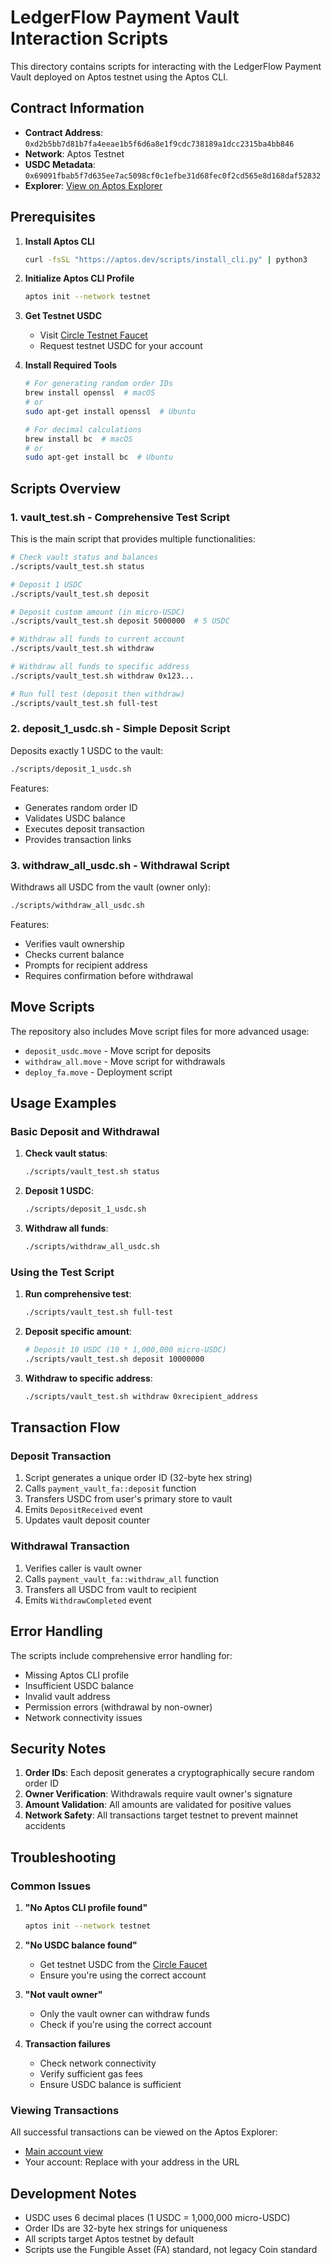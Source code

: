 # LedgerFlow Payment Vault Interaction Scripts

This directory contains scripts for interacting with the LedgerFlow Payment Vault deployed on Aptos testnet using the Aptos CLI.

## Contract Information

- **Contract Address**: `0xd2b5bb7d81b7fa4eeae1b5f6d6a8e1f9cdc738189a1dcc2315ba4bb846`
- **Network**: Aptos Testnet
- **USDC Metadata**: `0x69091fbab5f7d635ee7ac5098cf0c1efbe31d68fec0f2cd565e8d168daf52832`
- **Explorer**: [View on Aptos Explorer](https://explorer.aptoslabs.com/account/0xd2b5bb7d81b7fa4eeae1b5f6d6a8e1f9cdc738189a1dcc2315ba4bb846?network=testnet)

## Prerequisites

1. **Install Aptos CLI**

   ```bash
   curl -fsSL "https://aptos.dev/scripts/install_cli.py" | python3
   ```

2. **Initialize Aptos CLI Profile**

   ```bash
   aptos init --network testnet
   ```

3. **Get Testnet USDC**

   - Visit [Circle Testnet Faucet](https://faucet.circle.com/)
   - Request testnet USDC for your account

4. **Install Required Tools**

   ```bash
   # For generating random order IDs
   brew install openssl  # macOS
   # or
   sudo apt-get install openssl  # Ubuntu

   # For decimal calculations
   brew install bc  # macOS
   # or
   sudo apt-get install bc  # Ubuntu
   ```

## Scripts Overview

### 1. vault_test.sh - Comprehensive Test Script

This is the main script that provides multiple functionalities:

```bash
# Check vault status and balances
./scripts/vault_test.sh status

# Deposit 1 USDC
./scripts/vault_test.sh deposit

# Deposit custom amount (in micro-USDC)
./scripts/vault_test.sh deposit 5000000  # 5 USDC

# Withdraw all funds to current account
./scripts/vault_test.sh withdraw

# Withdraw all funds to specific address
./scripts/vault_test.sh withdraw 0x123...

# Run full test (deposit then withdraw)
./scripts/vault_test.sh full-test
```

### 2. deposit_1_usdc.sh - Simple Deposit Script

Deposits exactly 1 USDC to the vault:

```bash
./scripts/deposit_1_usdc.sh
```

Features:

- Generates random order ID
- Validates USDC balance
- Executes deposit transaction
- Provides transaction links

### 3. withdraw_all_usdc.sh - Withdrawal Script

Withdraws all USDC from the vault (owner only):

```bash
./scripts/withdraw_all_usdc.sh
```

Features:

- Verifies vault ownership
- Checks current balance
- Prompts for recipient address
- Requires confirmation before withdrawal

## Move Scripts

The repository also includes Move script files for more advanced usage:

- `deposit_usdc.move` - Move script for deposits
- `withdraw_all.move` - Move script for withdrawals
- `deploy_fa.move` - Deployment script

## Usage Examples

### Basic Deposit and Withdrawal

1. **Check vault status**:

   ```bash
   ./scripts/vault_test.sh status
   ```

2. **Deposit 1 USDC**:

   ```bash
   ./scripts/deposit_1_usdc.sh
   ```

3. **Withdraw all funds**:

   ```bash
   ./scripts/withdraw_all_usdc.sh
   ```

### Using the Test Script

1. **Run comprehensive test**:

   ```bash
   ./scripts/vault_test.sh full-test
   ```

2. **Deposit specific amount**:

   ```bash
   # Deposit 10 USDC (10 * 1,000,000 micro-USDC)
   ./scripts/vault_test.sh deposit 10000000
   ```

3. **Withdraw to specific address**:

   ```bash
   ./scripts/vault_test.sh withdraw 0xrecipient_address
   ```

## Transaction Flow

### Deposit Transaction

1. Script generates a unique order ID (32-byte hex string)
2. Calls `payment_vault_fa::deposit` function
3. Transfers USDC from user's primary store to vault
4. Emits `DepositReceived` event
5. Updates vault deposit counter

### Withdrawal Transaction

1. Verifies caller is vault owner
2. Calls `payment_vault_fa::withdraw_all` function
3. Transfers all USDC from vault to recipient
4. Emits `WithdrawCompleted` event

## Error Handling

The scripts include comprehensive error handling for:

- Missing Aptos CLI profile
- Insufficient USDC balance
- Invalid vault address
- Permission errors (withdrawal by non-owner)
- Network connectivity issues

## Security Notes

1. **Order IDs**: Each deposit generates a cryptographically secure random order ID
2. **Owner Verification**: Withdrawals require vault owner's signature
3. **Amount Validation**: All amounts are validated for positive values
4. **Network Safety**: All transactions target testnet to prevent mainnet accidents

## Troubleshooting

### Common Issues

1. **"No Aptos CLI profile found"**

   ```bash
   aptos init --network testnet
   ```

2. **"No USDC balance found"**

   - Get testnet USDC from the [Circle Faucet](https://faucet.circle.com/)
   - Ensure you're using the correct account

3. **"Not vault owner"**

   - Only the vault owner can withdraw funds
   - Check if you're using the correct account

4. **Transaction failures**

   - Check network connectivity
   - Verify sufficient gas fees
   - Ensure USDC balance is sufficient

### Viewing Transactions

All successful transactions can be viewed on the Aptos Explorer:

- [Main account view](https://explorer.aptoslabs.com/account/0xd2b5bb7d81b7fa4eeae1b5f6d6a8e1f9cdc738189a1dcc2315ba4bb846?network=testnet)
- Your account: Replace with your address in the URL

## Development Notes

- USDC uses 6 decimal places (1 USDC = 1,000,000 micro-USDC)
- Order IDs are 32-byte hex strings for uniqueness
- All scripts target Aptos testnet by default
- Scripts use the Fungible Asset (FA) standard, not legacy Coin standard
